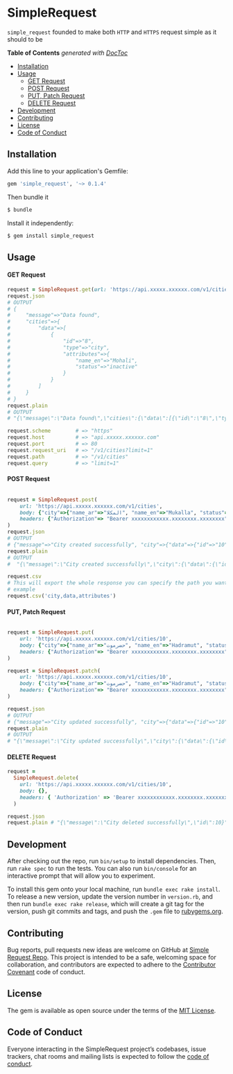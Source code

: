 # SimpleRequest

`simple_request` founded to make both `HTTP` and `HTTPS` request simple as it should to be

<!-- START doctoc generated TOC please keep comment here to allow auto update -->
<!-- DON'T EDIT THIS SECTION, INSTEAD RE-RUN doctoc TO UPDATE -->
**Table of Contents**  *generated with [DocToc](https://github.com/thlorenz/doctoc)*

- [Installation](#installation)
- [Usage](#usage)
    - [GET Request](#get-request)
    - [POST Request](#post-request)
    - [PUT, Patch Request](#put-patch-request)
    - [DELETE Request](#delete-request)
- [Development](#development)
- [Contributing](#contributing)
- [License](#license)
- [Code of Conduct](#code-of-conduct)

<!-- END doctoc generated TOC please keep comment here to allow auto update -->

## Installation

Add this line to your application's Gemfile:

```ruby
gem 'simple_request', '~> 0.1.4'
```

Then bundle it

```powershell
$ bundle
```

Install it independently:

```powershell
$ gem install simple_request
```

## Usage

#### GET Request

```ruby
request = SimpleRequest.get(url: 'https://api.xxxxx.xxxxxx.com/v1/cities', body: {}, headers: {'API-ACCESSOR' => 'xxxxxxx-xxxxx-xxxx-xxxx-x'})
request.json
# OUTPUT
# {
#     "message"=>"Data found",
#     "cities"=>{
#         "data"=>[
#             {
#                 "id"=>"8",
#                 "type"=>"city",
#                 "attributes"=>{
#                     "name_en"=>"Mohali",
#                     "status"=>"inactive"
#                 }
#             }
#         ]
#     }
# }
request.plain
# OUTPUT
# "{\"message\":\"Data found\",\"cities\":{\"data\":[{\"id\":\"8\",\"type\":\"city\",\"attributes\":{\"name_en\":\"Mohali\",\"name_ar\":\"موهالي\",\"status\":\"inactive\"}}]},\"pagination\":{\"current_page\":1,\"next_page\":2,\"previous_page\":null,\"total_pages\":6,\"per_page\":1,\"total_entries\":6}}"

request.scheme        # => "https"
request.host          # => "api.xxxxx.xxxxxx.com"
request.port          # => 80
request.request_uri   # => "/v1/cities?limit=1"
request.path          # => "/v1/cities"
request.query         # => "limit=1"
```

#### POST Request
```ruby

request = SimpleRequest.post(
    url: 'https://api.xxxxx.xxxxxx.com/v1/cities',
    body: {"city"=>{"name_ar"=>"المكلا", "name_en"=>"Mukalla", "status"=>"active"}, "locale"=>"en"},
    headers: {"Authorization"=> "Bearer xxxxxxxxxxxx.xxxxxxxx.xxxxxxxx"}
)
request.json
# OUTPUT
# {"message"=>"City created successfully", "city"=>{"data"=>{"id"=>"10", "type"=>"city_details", "attributes"=>{"name_en"=>"Mukalla", "name_ar"=>"المكلا", "suggested_time"=>0, "suggested"=>false, "status"=>"active"}}}}
request.plain
# OUTPUT
#  "{\"message\":\"City created successfully\",\"city\":{\"data\":{\"id\":\"10\",\"type\":\"city_details\",\"attributes\":{\"name_en\":\"Mukalla\",\"name_ar\":\"المكلا\",\"suggested_time\":0,\"suggested\":false,\"status\":\"active\"}}}}"

request.csv
# This will export the whole response you can specify the path you want to export by passing the exact path as string split by comma
# example
request.csv('city,data,attributes')
```


#### PUT, Patch Request
```ruby

request = SimpleRequest.put(
    url: 'https://api.xxxxx.xxxxxx.com/v1/cities/10',
    body: {"city"=>{"name_ar"=>"حضرموت", "name_en"=>"Hadramut", "status"=>"active"}, "locale"=>"en"},
    headers: {"Authorization"=> "Bearer xxxxxxxxxxxx.xxxxxxxx.xxxxxxxx"}
)

request = SimpleRequest.patch(
    url: 'https://api.xxxxx.xxxxxx.com/v1/cities/10',
    body: {"city"=>{"name_ar"=>"حضرموت", "name_en"=>"Hadramut", "status"=>"active"}, "locale"=>"en"},
    headers: {"Authorization"=> "Bearer xxxxxxxxxxxx.xxxxxxxx.xxxxxxxx"}
)

request.json
# OUTPUT
# {"message"=>"City updated successfully", "city"=>{"data"=>{"id"=>"10", "type"=>"city_details", "attributes"=>{"name_en"=>"Hadramut", "name_ar"=>"حضرموت", "suggested_time"=>0, "suggested"=>false, "status"=>"active"}}}}
request.plain
# OUTPUT
# "{\"message\":\"City updated successfully\",\"city\":{\"data\":{\"id\":\"10\",\"type\":\"city_details\",\"attributes\":{\"name_en\":\"Hadramut\",\"name_ar\":\"حضرموت\",\"suggested_time\":0,\"suggested\":false,\"status\":\"active\"}}}}"
```

#### DELETE Request
```ruby
request =
  SimpleRequest.delete(
    url: 'https://api.xxxxx.xxxxxx.com/v1/cities/10',
    body: {},
    headers: { 'Authorization' => 'Bearer xxxxxxxxxxxx.xxxxxxxx.xxxxxxxx' }
  )

request.json
request.plain # "{\"message\":\"City deleted successfully\",\"id\":10}" # OUTPUT
```

## Development

After checking out the repo, run `bin/setup` to install dependencies. Then, run `rake spec` to run the tests. You can also run `bin/console` for an interactive prompt that will allow you to experiment.

To install this gem onto your local machine, run `bundle exec rake install`. To release a new version, update the version number in `version.rb`, and then run `bundle exec rake release`, which will create a git tag for the version, push git commits and tags, and push the `.gem` file to [rubygems.org](https://rubygems.org).

## Contributing

Bug reports, pull requests new ideas are welcome on GitHub at [Simple Request Repo](https://github.com/MajedBojan/simple_request). This project is intended to be a safe, welcoming space for collaboration, and contributors are expected to adhere to the [Contributor Covenant](http://contributor-covenant.org) code of conduct.

## License

The gem is available as open source under the terms of the [MIT License](https://opensource.org/licenses/MIT).

## Code of Conduct

Everyone interacting in the SimpleRequest project’s codebases, issue trackers, chat rooms and mailing lists is expected to follow the [code of conduct](https://github.com/[USERNAME]/simple_request/blob/master/CODE_OF_CONDUCT.md).
